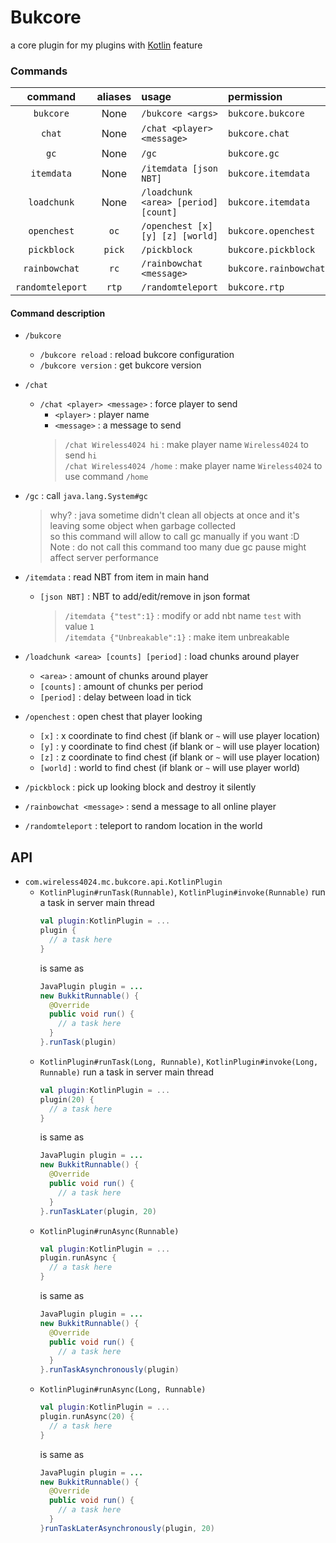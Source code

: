Bukcore
===========
a core plugin for my plugins with [Kotlin](https://kotlinlang.org) feature

### Commands
| command | aliases | usage  | permission |
|:-------:|:-------:|:-------|:-----------|
|`bukcore`| None    | `/bukcore <args>` |`bukcore.bukcore`
|`chat`   | None    | `/chat <player> <message>` |`bukcore.chat`
|`gc`     | None    | `/gc`             |`bukcore.gc`
|`itemdata`| None   | `/itemdata [json NBT]`     |`bukcore.itemdata`
|`loadchunk`| None   | `/loadchunk <area> [period] [count]`     |`bukcore.itemdata`
|`openchest`| `oc`  | `/openchest [x] [y] [z] [world]`      | `bukcore.openchest`
|`pickblock`| `pick`| `/pickblock`      | `bukcore.pickblock`
|`rainbowchat`| `rc`| `/rainbowchat <message>`    | `bukcore.rainbowchat`
|`randomteleport`| `rtp`| `/randomteleport`      | `bukcore.rtp`

#### Command description
+ `/bukcore`
    - `/bukcore reload` : reload bukcore configuration
    - `/bukcore version` : get bukcore version
+ `/chat`
    - `/chat <player> <message>` \: force player to send 
        * `<player>` \: player name
        * `<message>` \: a message to send
        > `/chat Wireless4024 hi` \: make player name `Wireless4024` to send `hi`  
        `/chat Wireless4024 /home` \: make player name `Wireless4024` to use command `/home`
+ `/gc` \: call `java.lang.System#gc`
    > why? \: java sometime didn't clean all objects at once 
      and it's leaving some object when garbage collected  
      so this command will allow to call gc manually if you want :D  
      Note \: do not call this command too many due gc pause might affect server performance
+ `/itemdata` \: read NBT from item in main hand
    - `[json NBT]` \: NBT to add/edit/remove in json format
        > `/itemdata {"test":1}` \: modify or add nbt name `test` with value `1`  
        > `/itemdata {"Unbreakable":1}` \: make item unbreakable

+ `/loadchunk <area> [counts] [period]` \: load chunks around player  
    - `<area>` \: amount of chunks around player
    - `[counts]` \: amount of chunks per period
    - `[period]` \: delay between load in tick
    
+ `/openchest` \: open chest that player looking
    - `[x]` \: x coordinate to find chest (if blank or `~` will use player location)
    - `[y]` \: y coordinate to find chest (if blank or `~` will use player location)
    - `[z]` \: z coordinate to find chest (if blank or `~` will use player location)
    - `[world]` \: world to find chest (if blank or `~` will use player world)

+ `/pickblock` \: pick up looking block and destroy it silently
+ `/rainbowchat <message>` \: send a message to all online player
+ `/randomteleport` \: teleport to random location in the world

## API
+ `com.wireless4024.mc.bukcore.api.KotlinPlugin`
    - `KotlinPlugin#runTask(Runnable)`, `KotlinPlugin#invoke(Runnable)` 
      run a task in server main thread 
      ```kotlin
      val plugin:KotlinPlugin = ...
      plugin {
        // a task here
      }
      ```
      is same as
      ```java
      JavaPlugin plugin = ...
      new BukkitRunnable() {
        @Override
        public void run() {
          // a task here
        }
      }.runTask(plugin)   
      ```
    - `KotlinPlugin#runTask(Long, Runnable)`, `KotlinPlugin#invoke(Long, Runnable)` 
      run a task in server main thread 
      ```kotlin
      val plugin:KotlinPlugin = ...
      plugin(20) {
        // a task here
      }
      ```
      is same as
      ```java
      JavaPlugin plugin = ...
      new BukkitRunnable() {
        @Override
        public void run() {
          // a task here
        }
      }.runTaskLater(plugin, 20)   
      ```
    - `KotlinPlugin#runAsync(Runnable)` 
      ```kotlin
      val plugin:KotlinPlugin = ...
      plugin.runAsync {
        // a task here
      }
      ```
      is same as
      ```java
      JavaPlugin plugin = ...
      new BukkitRunnable() {
        @Override
        public void run() {
          // a task here
        }
      }.runTaskAsynchronously(plugin)
      ```
    - `KotlinPlugin#runAsync(Long, Runnable)` 
      ```kotlin
      val plugin:KotlinPlugin = ...
      plugin.runAsync(20) {
        // a task here
      }
      ```
      is same as
      ```java
      JavaPlugin plugin = ...
      new BukkitRunnable() {
        @Override
        public void run() {
          // a task here
        }
      }runTaskLaterAsynchronously(plugin, 20)
      ```
      